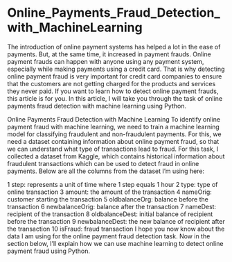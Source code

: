 # Online_Payments_Fraud_Detection_with_MachineLearning

The introduction of online payment systems has helped a lot in the ease of payments. But, at the same time, it increased in payment frauds. Online payment frauds can happen with anyone using any payment system, especially while making payments using a credit card. That is why detecting online payment fraud is very important for credit card companies to ensure that the customers are not getting charged for the products and services they never paid. If you want to learn how to detect online payment frauds, this article is for you. In this article, I will take you through the task of online payments fraud detection with machine learning using Python.

Online Payments Fraud Detection with Machine Learning
To identify online payment fraud with machine learning, we need to train a machine learning model for classifying fraudulent and non-fraudulent payments. For this, we need a dataset containing information about online payment fraud, so that we can understand what type of transactions lead to fraud. For this task, I collected a dataset from Kaggle, which contains historical information about fraudulent transactions which can be used to detect fraud in online payments. Below are all the columns from the dataset I’m using here:

1 step: represents a unit of time where 1 step equals 1 hour
2 type: type of online transaction
3 amount: the amount of the transaction
4 nameOrig: customer starting the transaction
5 oldbalanceOrg: balance before the transaction
6 newbalanceOrig: balance after the transaction
7 nameDest: recipient of the transaction
8 oldbalanceDest: initial balance of recipient before the transaction
9 newbalanceDest: the new balance of recipient after the transaction
10 isFraud: fraud transaction
I hope you now know about the data I am using for the online payment fraud detection task. Now in the section below, I’ll explain how we can use machine learning to detect online payment fraud using Python.
